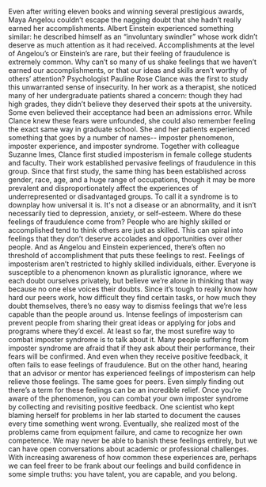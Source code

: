 Even after writing eleven books  and winning several prestigious awards, Maya Angelou couldn’t escape  the nagging doubt that she hadn’t really earned  her accomplishments. Albert Einstein experienced  something similar: he described himself  as an “involuntary swindler” whose work didn’t deserve  as much attention as it had received. Accomplishments at the level  of Angelou’s or Einstein’s are rare, but their feeling of fraudulence  is extremely common. Why can’t so many of us shake feelings that we haven’t earned  our accomplishments, or that our ideas and skills  aren’t worthy of others’ attention? Psychologist Pauline Rose Clance  was the first to study this unwarranted sense of insecurity. In her work as a therapist, she noticed many of her undergraduate  patients shared a concern: though they had high grades, they didn’t believe they deserved  their spots at the university. Some even believed their acceptance  had been an admissions error. While Clance knew these fears  were unfounded, she could also remember feeling the exact same way in graduate school. She and her patients experienced something that goes by a number of names-- imposter phenomenon, imposter experience, and imposter syndrome. Together with colleague Suzanne Imes, Clance first studied imposterism in female college students and faculty. Their work established pervasive feelings of fraudulence in this group. Since that first study, the same thing has been established  across gender, race, age, and a huge range of occupations, though it may be more prevalent  and disproportionately affect the experiences of underrepresented  or disadvantaged groups. To call it a syndrome  is to downplay how universal it is. It's not a disease or an abnormality, and it isn’t necessarily  tied to depression, anxiety, or self-esteem. Where do these feelings  of fraudulence come from? People who are highly skilled  or accomplished tend to think others are just as skilled. This can spiral into feelings  that they don’t deserve accolades and opportunities over other people. And as Angelou and Einstein experienced, there’s often no threshold  of accomplishment that puts these feelings to rest. Feelings of imposterism aren’t restricted  to highly skilled individuals, either. Everyone is susceptible to a phenomenon  known as pluralistic ignorance, where we each doubt ourselves privately, but believe we’re alone  in thinking that way because no one else voices their doubts. Since it’s tough to really know  how hard our peers work, how difficult they find certain tasks, or how much they doubt themselves, there’s no easy way to dismiss feelings  that we’re less capable than the people around us. Intense feelings of imposterism can prevent people  from sharing their great ideas or applying for jobs  and programs where they’d excel. At least so far, the most surefire way  to combat imposter syndrome is to talk about it. Many people suffering  from imposter syndrome are afraid that if they ask  about their performance, their fears will be confirmed. And even when  they receive positive feedback, it often fails to ease  feelings of fraudulence. But on the other hand, hearing that an advisor or mentor has experienced feelings of imposterism can help relieve those feelings. The same goes for peers. Even simply finding out there’s a term  for these feelings can be an incredible relief. Once you’re aware of the phenomenon, you can combat your own imposter syndrome  by collecting  and revisiting positive feedback. One scientist who kept blaming herself  for problems in her lab started to document the causes  every time something went wrong. Eventually, she realized most  of the problems came from equipment failure, and came to recognize her own competence. We may never be able  to banish these feelings entirely, but we can have open conversations  about academic or professional challenges. With increasing awareness  of how common these experiences are, perhaps we can feel freer to be frank  about our feelings and build confidence  in some simple truths: you have talent, you are capable, and you belong. 